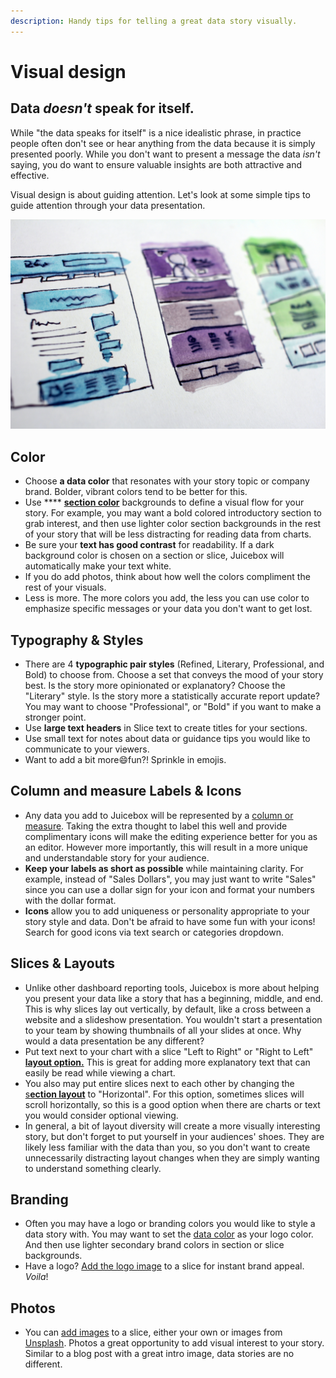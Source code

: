 ```yaml
---
description: Handy tips for telling a great data story visually.
---
```


# Visual design

## Data _doesn't_ speak for itself.&#x20;

While "the data speaks for itself" is a nice idealistic phrase, in practice people often don't see or hear anything from the data because it is simply presented poorly. While you don't want to present a message the data _isn't_ saying, you do want to ensure valuable insights are both attractive and effective.&#x20;

Visual design is about guiding attention. Let's look at some simple tips to guide attention through your data presentation.

![Photo by Halacious on Unsplash](../../.gitbook/assets/halacious-tzc3vjpck-q-unsplash.jpg)

## Color

* Choose **a data color** that resonates with your story topic or company brand. Bolder, vibrant colors tend to be better for this.&#x20;
* Use **** [**section color**](../story-designer/sections.md#section-background-color) backgrounds to define a visual flow for your story. For example, you may want a bold colored introductory section to grab interest, and then use lighter color section backgrounds in the rest of your story that will be less distracting for reading data from charts. &#x20;
* Be sure your **text has good contrast** for readability. If a dark background color is chosen on a section or slice, Juicebox will automatically make your text white.
* If you do add photos, think about how well the colors compliment the rest of your visuals.&#x20;
* Less is more. The more colors you add, the less you can use color to emphasize specific messages or your data you don't want to get lost.

## Typography & Styles

* There are 4 **typographic pair styles** (Refined, Literary, Professional, and Bold) to choose from. Choose a set that conveys the mood of your story best. Is the story more opinionated or explanatory? Choose the "Literary" style. Is the story more a statistically accurate report update? You may want to choose "Professional", or "Bold" if you want to make a stronger point.
* Use **large text headers** in Slice text to create titles for your sections.
* Use small text for notes about data or guidance tips you would like to communicate to your viewers.&#x20;
* Want to add a bit more:smile:fun?! Sprinkle in emojis.&#x20;

## Column and measure Labels & Icons&#x20;

* Any data you add to Juicebox will be represented by a [column or measure](../data-sources/columns-and-measures.md). Taking the extra thought to label this well and provide complimentary icons will make the editing experience better for you as an editor. However more importantly, this will result in a more unique and understandable story for your audience.&#x20;
* **Keep your labels as short as possible** while maintaining clarity. For example, instead of "Sales Dollars", you may just want to write "Sales" since you can use a dollar sign for your icon and format your numbers with the dollar format.&#x20;
* **Icons** allow you to add uniqueness or personality appropriate to your story style and data. Don't be afraid to have some fun with your icons! Search for good icons via text search or categories dropdown.

## Slices & Layouts

* Unlike other dashboard reporting tools, Juicebox is more about helping you present your data like a story that has a beginning, middle, and end. This is why slices lay out vertically, by default, like a cross between a website and a slideshow presentation. You wouldn't start a presentation to your team by showing thumbnails of all your slides at once. Why would a data presentation be any different?
* Put text next to your chart with a slice "Left to Right" or "Right to Left" [**layout option.**](../story-designer/slices/#slice-layouts) This is great for adding more explanatory text that can easily be read while viewing a chart.&#x20;
* You also may put entire slices next to each other by changing the [s**ection layout**](../story-designer/sections.md#section-layouts) to "Horizontal". For this option, sometimes slices will scroll horizontally, so this is a good option when there are charts or text you would consider optional viewing.&#x20;
* In general, a bit of layout diversity will create a more visually interesting story, but don't forget to put yourself in your audiences' shoes. They are likely less familiar with the data than you, so you don't want to create unnecessarily distracting layout changes when they are simply wanting to understand something clearly.&#x20;

## Branding

* Often you may have a logo or branding colors you would like to style a data story with. You may want to set the [data color](visual-design.md#color) as your logo color. And then use lighter secondary brand colors in section or slice backgrounds.&#x20;
* Have a logo? [Add the logo image](../story-designer/slices/#adding-an-image) to a slice for instant brand appeal. _Voila_!&#x20;

## Photos

* You can [add images](../story-designer/slices/#adding-an-image) to a slice, either your own or images from [Unsplash](https://unsplash.com). Photos a great opportunity to add visual interest to your story. Similar to a blog post with a great intro image, data stories are no different. &#x20;

